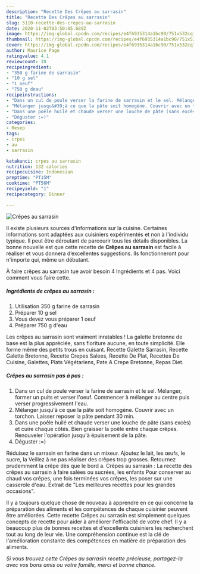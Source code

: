 ```yaml
---
description: "Recette Des Crêpes au sarrasin"
title: "Recette Des Crêpes au sarrasin"
slug: 5110-recette-des-crepes-au-sarrasin
date: 2020-11-02T03:50:05.689Z
image: https://img-global.cpcdn.com/recipes/e4f6935314a1bc90/751x532cq70/crepes-au-sarrasin-photo-principale-de-la-recette.jpg
thumbnail: https://img-global.cpcdn.com/recipes/e4f6935314a1bc90/751x532cq70/crepes-au-sarrasin-photo-principale-de-la-recette.jpg
cover: https://img-global.cpcdn.com/recipes/e4f6935314a1bc90/751x532cq70/crepes-au-sarrasin-photo-principale-de-la-recette.jpg
author: Maurice Page
ratingvalue: 4.1
reviewcount: 10
recipeingredient:
- "350 g farine de sarrasin"
- "10 g sel"
- "1 oeuf"
- "750 g deau"
recipeinstructions:
- "Dans un cul de poule verser la farine de sarrasin et le sel. Mélanger, former un puits et verser l&#39;oeuf. Commencer à mélanger au centre puis verser progressivement l&#39;eau."
- "Mélanger jusqu&#39;à ce que la pâte soit homogène. Couvrir avec un torchon. Laisser reposer la pâte pendant 30 min."
- "Dans une poêle huilé et chaude verser une louche de pâte (sans excès) et cuire chaque côtés. Bien graisser la poêle entre chaque crêpes. Renouveler l&#39;opération jusqu&#39;à épuisement de la pâte."
- "Déguster :=)"
categories:
- Resep
tags:
- crpes
- au
- sarrasin

katakunci: crpes au sarrasin 
nutrition: 132 calories
recipecuisine: Indonesian
preptime: "PT15M"
cooktime: "PT56M"
recipeyield: "1"
recipecategory: Dinner

---
```



![Crêpes au sarrasin](https://img-global.cpcdn.com/recipes/e4f6935314a1bc90/751x532cq70/crepes-au-sarrasin-photo-principale-de-la-recette.jpg)

Il existe plusieurs sources d'informations sur la cuisine. Certaines informations sont adaptées aux cuisiniers expérimentés et non à l'individu typique. Il peut être déroutant de parcourir tous les détails disponibles. La bonne nouvelle est que cette recette de <strong> Crêpes au sarrasin </strong> est facile à réaliser et vous donnera d’excellentes suggestions. Ils fonctionneront pour n'importe qui, même un débutant.

<!--inarticleads1-->

À faire crêpes au sarrasin tue avoir besoin 4 Ingrédients et 4 pas. Voici comment vous faire cette.

##### Ingrédients de crêpes au sarrasin :

1. Utilisation 350 g farine de sarrasin
1. Préparer 10 g sel
1. Vous devez vous préparer 1 oeuf
1. Préparer 750 g d&#39;eau


Les crêpes au sarrasin sont vraiment inratables ! La galette bretonne de base est la plus appréciée, sans fioriture aucune, en toute simplicité. Elle forme même des petits trous en cuisant. Recette Galette Sarrasin, Recette Galette Bretonne, Recette Crepes Salees, Recette De Plat, Recettes De Cuisine, Galettes, Plats Végétariens, Pate A Crepe Bretonne, Repas Diet. 

<!--inarticleads2-->

##### Crêpes au sarrasin pas à pas :

1. Dans un cul de poule verser la farine de sarrasin et le sel. Mélanger, former un puits et verser l&#39;oeuf. Commencer à mélanger au centre puis verser progressivement l&#39;eau.
1. Mélanger jusqu&#39;à ce que la pâte soit homogène. Couvrir avec un torchon. Laisser reposer la pâte pendant 30 min.
1. Dans une poêle huilé et chaude verser une louche de pâte (sans excès) et cuire chaque côtés. Bien graisser la poêle entre chaque crêpes. Renouveler l&#39;opération jusqu&#39;à épuisement de la pâte.
1. Déguster :=)


Réduisez le sarrasin en farine dans un mixeur. Ajoutez le lait, les œufs, le sucre, la Veillez à ne pas réaliser des crêpes trop grosses. Retournez prudemment la crêpe dès que le bord a. Crêpes au sarrasin : La recette des crêpes au sarrasin à faire salées ou sucrées, les enfants Pour conserver au chaud vos crêpes, une fois terminées vos crêpes, les poser sur une casserole d&#39;eau. Extrait de &#34;Les meilleures recettes pour les grandes occasions&#34;. 

<!--inarticleads1-->

<p>
Il y a toujours quelque chose de nouveau à apprendre en ce qui concerne la préparation des aliments et les compétences de chaque cuisinier peuvent être améliorées. Cette recette Crêpes au sarrasin est simplement quelques concepts de recette pour aider à améliorer l'efficacité de votre chef. Il y a beaucoup plus de bonnes recettes et d'excellents cuisiniers les recherchent tout au long de leur vie. Une compréhension continue est la clé de l'amélioration constante des compétences en matière de préparation des aliments.
</p>

<p>
<i>Si vous trouvez cette Crêpes au sarrasin recette précieuse, partagez-la avec vos bons amis ou votre famille, merci et bonne chance.</i>
</p>
